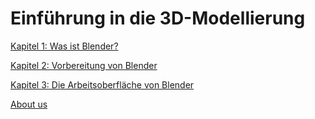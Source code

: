 # Einführung in die 3D-Modellierung



[Kapitel 1: Was ist Blender?](docs/Chapter1.md)

[Kapitel 2: Vorbereitung von Blender](docs/Chapter2.md)

[Kapitel 3: Die Arbeitsoberfläche von Blender](docs/Chapter3.md)



[About us](docs/about.md)

